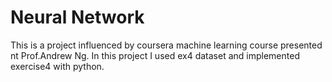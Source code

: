 # Neural Network
This is a project influenced by coursera machine learning course presented nt Prof.Andrew Ng. In this project I used ex4 dataset and implemented exercise4 with python. 